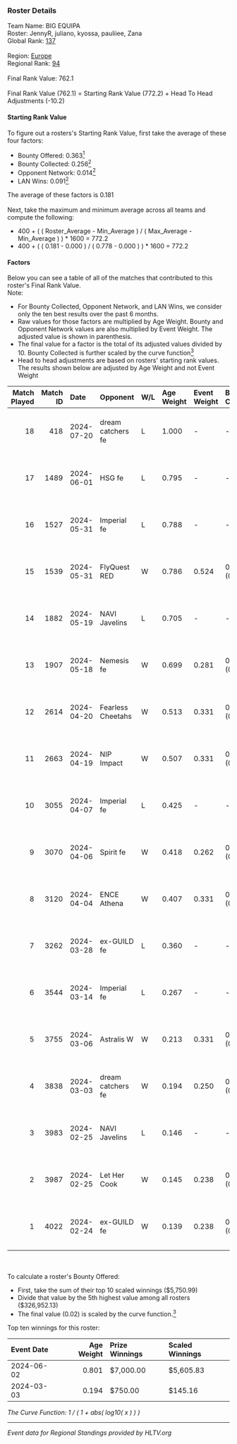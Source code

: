### Roster Details<br />
Team Name: BIG EQUIPA<br />
Roster: JennyR, juliano, kyossa, pauliiee, Zana<br />
Global Rank: [137](../standings_global.md)<br />
<br />
Region: [Europe]( ../standings_europe.md)<br />
Regional Rank: [94]( ../standings_europe.md)<br />
<br />
Final Rank Value:  762.1<br />
<br />
Final Rank Value (762.1) = Starting Rank Value (772.2) + Head To Head Adjustments (-10.2)<br />

#### Starting Rank Value<br />
To figure out a rosters's Starting Rank Value, first take the average of these four factors:<br />
- Bounty Offered: 0.363[<sup>1</sup>](#table2)
- Bounty Collected: 0.256[<sup>2</sup>](#table1)
- Opponent Network: 0.014[<sup>2</sup>](#table1)
- LAN Wins: 0.091[<sup>2</sup>](#table1)

The average of these factors is 0.181<br />
<br />
Next, take the maximum and minimum average across all teams and compute the following:<br />
- 400 + ( ( Roster_Average - Min_Average ) / ( Max_Average - Min_Average ) ) * 1600 = 772.2
- 400 + ( ( 0.181 - 0.000 ) / ( 0.778 - 0.000 ) ) * 1600 = 772.2


#### Factors<br />
Below you can see a table of all of the matches that contributed to this roster's Final Rank Value.<br />
Note:<br />

- For Bounty Collected, Opponent Network, and LAN Wins, we consider only the ten best results over the past 6 months.
- Raw values for those factors are multiplied by Age Weight. Bounty and Opponent Network values are also multiplied by Event Weight. The adjusted value is shown in parenthesis.
- The final value for a factor is the total of its adjusted values divided by 10. Bounty Collected is further scaled by the curve function[<sup>3</sup>](#curveFunction)
- Head to head adjustments are based on rosters' starting rank values. The results shown below are adjusted by Age Weight and not Event Weight
<span id="table1"></span><br />


| Match Played | Match ID | Date       | Opponent          | W/L | Age Weight | Event Weight | Bounty Collected | Opponent Network | LAN Wins  | H2H Adj. | Roster                                  |
| -: | -: | :- | :- | :- | :- | :- | :- | :- | :- | -: | :- |
|           18 |      418 | 2024-07-20 | dream catchers fe | L   | 1.000      | -            | -                | -                | -         |   -18.42 | JennyR, juliano, kyossa, pauliiee, Zana |
|           17 |     1489 | 2024-06-01 | HSG fe            | L   | 0.795      | -            | -                | -                | -         |   -10.34 | JennyR, juliano, kyossa, pauliiee, Zana |
|           16 |     1527 | 2024-05-31 | Imperial fe       | L   | 0.788      | -            | -                | -                | -         |    -4.76 | JennyR, juliano, kyossa, pauliiee, Zana |
|           15 |     1539 | 2024-05-31 | FlyQuest RED      | W   | 0.786      | 0.524        | 0.017 (0.007)    | 0.147 (0.060)    | 1 (0.786) |    12.05 | JennyR, juliano, kyossa, pauliiee, Zana |
|           14 |     1882 | 2024-05-19 | NAVI Javelins     | L   | 0.705      | -            | -                | -                | -         |    -8.74 | JennyR, juliano, kyossa, pauliiee, Zana |
|           13 |     1907 | 2024-05-18 | Nemesis fe        | W   | 0.699      | 0.281        | 0.000 (0.000)    | 0.000 (0.000)    | 0 (0.000) |     2.21 | JennyR, juliano, kyossa, pauliiee, Zana |
|           12 |     2614 | 2024-04-20 | Fearless Cheetahs | W   | 0.513      | 0.331        | 0.003 (0.000)    | 0.067 (0.011)    | 0 (0.000) |     6.43 | JennyR, juliano, kyossa, pauliiee, Zana |
|           11 |     2663 | 2024-04-19 | NIP Impact        | W   | 0.507      | 0.331        | 0.005 (0.001)    | 0.190 (0.032)    | 0 (0.000) |     6.83 | JennyR, juliano, kyossa, pauliiee, Zana |
|           10 |     3055 | 2024-04-07 | Imperial fe       | L   | 0.425      | -            | -                | -                | -         |    -2.46 | JennyR, juliano, kyossa, pauliiee, Zana |
|            9 |     3070 | 2024-04-06 | Spirit fe         | W   | 0.418      | 0.262        | 0.005 (0.001)    | 0.101 (0.011)    | 0 (0.000) |     4.49 | JennyR, juliano, kyossa, pauliiee, Zana |
|            8 |     3120 | 2024-04-04 | ENCE Athena       | W   | 0.407      | 0.331        | 0.002 (0.000)    | 0.038 (0.005)    | 0 (0.000) |     4.17 | JennyR, juliano, kyossa, pauliiee, Zana |
|            7 |     3262 | 2024-03-28 | ex-GUILD fe       | L   | 0.360      | -            | -                | -                | -         |    -7.42 | JennyR, juliano, kyossa, pauliiee, Zana |
|            6 |     3544 | 2024-03-14 | Imperial fe       | L   | 0.267      | -            | -                | -                | -         |    -1.58 | JennyR, juliano, kyossa, pauliiee, Zana |
|            5 |     3755 | 2024-03-06 | Astralis W        | W   | 0.213      | 0.331        | 0.001 (0.000)    | 0.022 (0.002)    | 0 (0.000) |     2.00 | JennyR, juliano, kyossa, pauliiee, Zana |
|            4 |     3838 | 2024-03-03 | dream catchers fe | W   | 0.194      | 0.250        | 0.016 (0.001)    | 0.170 (0.008)    | 0 (0.000) |     2.53 | JennyR, juliano, kyossa, pauliiee, Zana |
|            3 |     3983 | 2024-02-25 | NAVI Javelins     | L   | 0.146      | -            | -                | -                | -         |    -1.96 | JennyR, juliano, kyossa, pauliiee, Zana |
|            2 |     3987 | 2024-02-25 | Let Her Cook      | W   | 0.145      | 0.238        | 0.061 (0.002)    | 0.146 (0.005)    | 0 (0.000) |     3.27 | JennyR, juliano, kyossa, pauliiee, Zana |
|            1 |     4022 | 2024-02-24 | ex-GUILD fe       | W   | 0.139      | 0.238        | 0.003 (0.000)    | 0.066 (0.002)    | 0 (0.000) |     1.54 | JennyR, juliano, kyossa, pauliiee, Zana |

<br />
<span id="table2"></span><br />
To calculate a roster's Bounty Offered:<br />

- First, take the sum of their top 10 scaled winnings ($5,750.99)
- Divide that value by the 5th highest value among all rosters ($326,952.13)
- The final value (0.02) is scaled by the curve function.[<sup>3</sup>](#curveFunction)

Top ten winnings for this roster:<br />

| Event Date | Age Weight | Prize Winnings | Scaled Winnings |
| :- | -: | :- | :- |
| 2024-06-02 |      0.801 | $7,000.00      | $5,605.83       |
| 2024-03-03 |      0.194 | $750.00        | $145.16         |


<span id="curveFunction"></span>_The Curve Function: 1 / ( 1 + abs( log10( x ) ) )_<br />

---
_Event data for Regional Standings provided by HLTV.org_<br />
